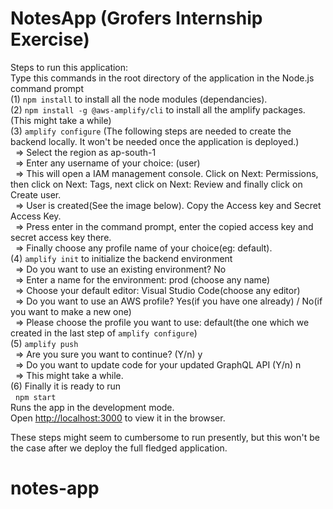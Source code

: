 # NotesApp (Grofers Internship Exercise)

Steps to run this application: <br />
Type this commands in the root directory of the application in the Node.js command prompt <br />
(1) `npm install` to install all the node modules (dependancies). <br />
(2) `npm install -g @aws-amplify/cli` to install all the amplify packages.(This might take a while) <br />
(3) `amplify configure` (The following steps are needed to create the backend locally. It won't be needed once the application is deployed.) <br />
  &nbsp; => Select the region as ap-south-1 <br />
  &nbsp;  => Enter any username of your choice: (user) <br />
  &nbsp; => This will open a IAM management console. Click on Next: Permissions, then click on Next: Tags, next click on Next: Review and finally click on Create user. <br />
  &nbsp; => User is created(See the image below). Copy the Access key and Secret Access Key. <br />
  &nbsp;  => Press enter in the command prompt, enter the copied access key and secret access key there. <br />
  &nbsp;  => Finally choose any profile name of your choice(eg: default). <br />
(4) `amplify init` to initialize the backend environment <br />
  &nbsp;  => Do you want to use an existing environment? No <br />
  &nbsp; => Enter a name for the environment: prod (choose any name) <br />
  &nbsp;  => Choose your default editor: Visual Studio Code(choose any editor) <br />
  &nbsp;  => Do you want to use an AWS profile? Yes(if you have one already) / No(if you want to make a new one) <br />
  &nbsp;  => Please choose the profile you want to use: default(the one which we created in the last step of `amplify configure`) <br />
(5) `amplify push` <br />
  &nbsp;  => Are you sure you want to continue? (Y/n) y  <br />
  &nbsp;  => Do you want to update code for your updated GraphQL API (Y/n) n <br />
  &nbsp;  => This might take a while. <br />
(6) Finally it is ready to run <br />
  &nbsp;  `npm start` <br />
    Runs the app in the development mode.<br /> 
    Open [http://localhost:3000](http://localhost:3000) to view it in the browser. <br />


These steps might seem to cumbersome to run presently, but this won't be the case after we deploy the full fledged application.
# notes-app
